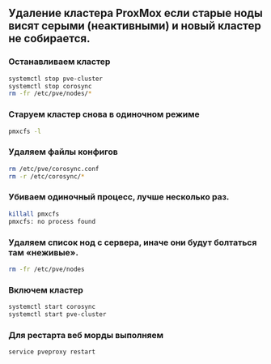 ## Удаление кластера ProxMox если старые ноды висят серыми (неактивными) и новый кластер не собирается.

### Останавливаем кластер
```bash
systemctl stop pve-cluster
systemctl stop corosync
rm -fr /etc/pve/nodes/*
```

### Старуем кластер снова в одиночном режиме
```bash
pmxcfs -l
```
### Удаляем файлы конфигов
```bash
rm /etc/pve/corosync.conf
rm -r /etc/corosync/*
```
### Убиваем одиночный процесс, лучше несколько раз.
```bash
killall pmxcfs
pmxcfs: no process found
```
### Удаляем список нод с сервера, иначе они будут болтаться там «неживые».
```bash
rm -fr /etc/pve/nodes
```
### Включем кластер
```bash
systemctl start corosync
systemctl start pve-cluster
```
### Для рестарта веб морды выполняем
```bash
service pveproxy restart
```